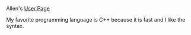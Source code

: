 Allen's [User Page](https://akcheu.github.io/CSE110GitHubPages/)

My favorite programming language is C++ because it is fast and I like the syntax.
